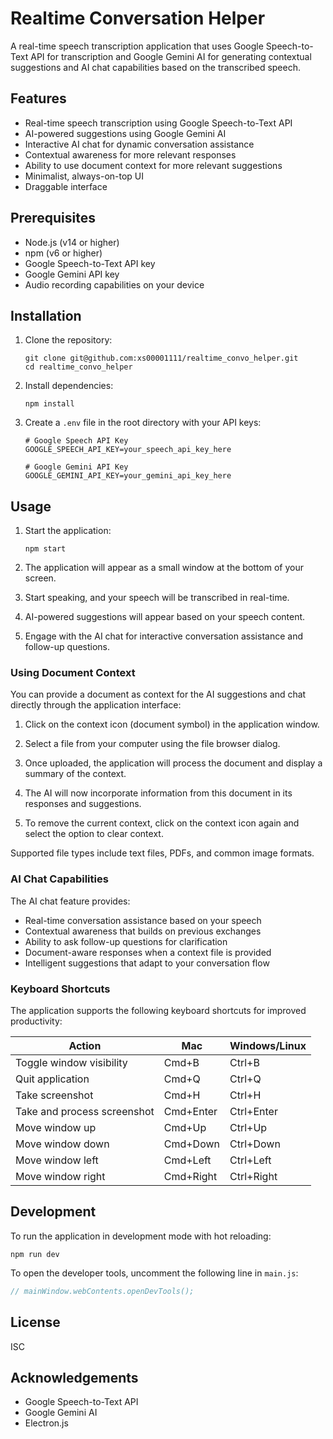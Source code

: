 # Realtime Conversation Helper

A real-time speech transcription application that uses Google Speech-to-Text API for transcription and Google Gemini AI for generating contextual suggestions and AI chat capabilities based on the transcribed speech.

## Features

- Real-time speech transcription using Google Speech-to-Text API
- AI-powered suggestions using Google Gemini AI
- Interactive AI chat for dynamic conversation assistance
- Contextual awareness for more relevant responses
- Ability to use document context for more relevant suggestions
- Minimalist, always-on-top UI
- Draggable interface

## Prerequisites

- Node.js (v14 or higher)
- npm (v6 or higher)
- Google Speech-to-Text API key
- Google Gemini API key
- Audio recording capabilities on your device

## Installation

1. Clone the repository:
   ```
   git clone git@github.com:xs00001111/realtime_convo_helper.git
   cd realtime_convo_helper
   ```

2. Install dependencies:
   ```
   npm install
   ```

3. Create a `.env` file in the root directory with your API keys:
   ```
   # Google Speech API Key
   GOOGLE_SPEECH_API_KEY=your_speech_api_key_here
   
   # Google Gemini API Key
   GOOGLE_GEMINI_API_KEY=your_gemini_api_key_here
   ```

## Usage

1. Start the application:
   ```
   npm start
   ```

2. The application will appear as a small window at the bottom of your screen.

3. Start speaking, and your speech will be transcribed in real-time.

4. AI-powered suggestions will appear based on your speech content.

5. Engage with the AI chat for interactive conversation assistance and follow-up questions.

### Using Document Context

You can provide a document as context for the AI suggestions and chat directly through the application interface:

1. Click on the context icon (document symbol) in the application window.

2. Select a file from your computer using the file browser dialog.

3. Once uploaded, the application will process the document and display a summary of the context.

4. The AI will now incorporate information from this document in its responses and suggestions.

5. To remove the current context, click on the context icon again and select the option to clear context.

Supported file types include text files, PDFs, and common image formats.

### AI Chat Capabilities

The AI chat feature provides:

- Real-time conversation assistance based on your speech
- Contextual awareness that builds on previous exchanges
- Ability to ask follow-up questions for clarification
- Document-aware responses when a context file is provided
- Intelligent suggestions that adapt to your conversation flow

### Keyboard Shortcuts

The application supports the following keyboard shortcuts for improved productivity:

| Action | Mac | Windows/Linux |
|--------|-----|---------------|
| Toggle window visibility | Cmd+B | Ctrl+B |
| Quit application | Cmd+Q | Ctrl+Q |
| Take screenshot | Cmd+H | Ctrl+H |
| Take and process screenshot | Cmd+Enter | Ctrl+Enter |
| Move window up | Cmd+Up | Ctrl+Up |
| Move window down | Cmd+Down | Ctrl+Down |
| Move window left | Cmd+Left | Ctrl+Left |
| Move window right | Cmd+Right | Ctrl+Right |

## Development

To run the application in development mode with hot reloading:

```
npm run dev
```

To open the developer tools, uncomment the following line in `main.js`:

```javascript
// mainWindow.webContents.openDevTools();
```

## License

ISC

## Acknowledgements

- Google Speech-to-Text API
- Google Gemini AI
- Electron.js
